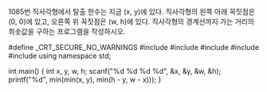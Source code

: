 1085번 직사각형에서 탈출
한수는 지금 (x, y)에 있다. 직사각형의 왼쪽 아래 꼭짓점은 (0, 0)에 있고, 오른쪽 위 꼭짓점은 (w, h)에 있다. 
직사각형의 경계선까지 가는 거리의 최솟값을 구하는 프로그램을 작성하시오.



#define _CRT_SECURE_NO_WARNINGS
#include<numeric>
#include<cstdio>
#include<iostream>
#include<cstring>
#include<vector>
using namespace std;

int main() {
	int x, y, w, h;
	scanf("%d %d %d %d", &x, &y, &w, &h);
	printf("%d", min(min(x, y), min(h - y, w - x)));
}
